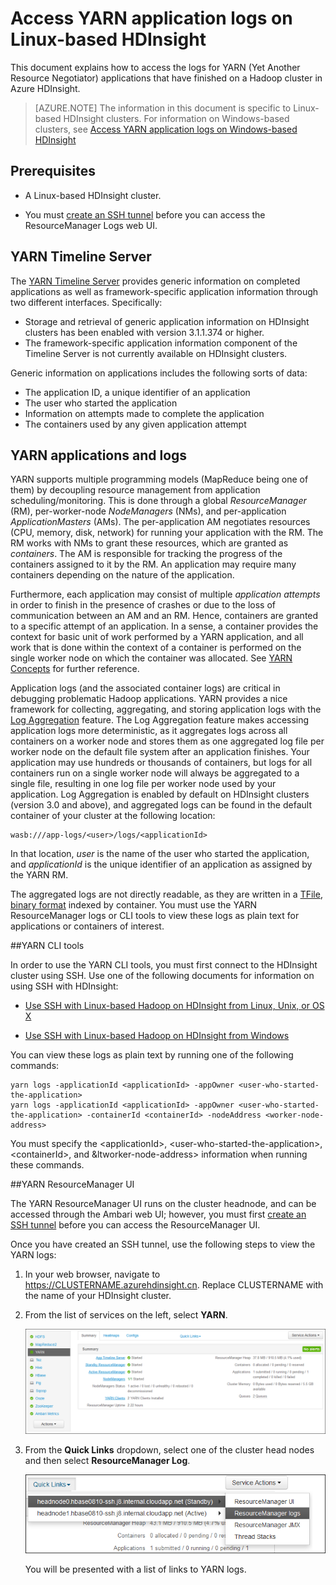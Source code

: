 <!-- not suitable for mooncake-->

<properties
	pageTitle="Access Hadoop YARN application logs on Linux-based HDInsight | Windows Azure"
	description="Learn how to access YARN application logs on a Linux-based HDInsight (Hadoop) cluster using both the command-line and a web browser."
	services="hdinsight"
	documentationCenter=""
	tags="azure-portal"
	authors="Blackmist" 
	manager="paulettm"
	editor="cgronlun"/>

<tags
	ms.service="hdinsight"
	ms.date="10/19/2015"
	wacn.date=""/>

# Access YARN application logs on Linux-based HDInsight

This document explains how to access the logs for YARN (Yet Another Resource Negotiator) applications that have finished on a Hadoop cluster in Azure HDInsight.

> [AZURE.NOTE] The information in this document is specific to Linux-based HDInsight clusters. For information on Windows-based clusters, see [Access YARN application logs on Windows-based HDInsight](/documentation/articles/hdinsight-hadoop-access-yarn-app-logs)

## Prerequisites

* A Linux-based HDInsight cluster.

* You must [create an SSH tunnel](/documentation/articles/hdinsight-linux-ambari-ssh-tunnel) before you can access the ResourceManager Logs web UI.

## <a name="YARNTimelineServer"></a>YARN Timeline Server

The [YARN Timeline Server](http://hadoop.apache.org/docs/r2.4.0/hadoop-yarn/hadoop-yarn-site/TimelineServer.html) provides generic information on completed applications as well as framework-specific application information through two different interfaces. Specifically:

* Storage and retrieval of generic application information on HDInsight clusters has been enabled with version 3.1.1.374 or higher.
* The framework-specific application information component of the Timeline Server is not currently available on HDInsight clusters.

Generic information on applications includes the following sorts of data:

* The application ID, a unique identifier of an application
* The user who started the application
* Information on attempts made to complete the application
* The containers used by any given application attempt

## <a name="YARNAppsAndLogs"></a>YARN applications and logs

YARN supports multiple programming models (MapReduce being one of them) by decoupling resource management from application scheduling/monitoring. This is done through a global *ResourceManager* (RM), per-worker-node *NodeManagers* (NMs), and per-application *ApplicationMasters* (AMs). The per-application AM negotiates resources (CPU, memory, disk, network) for running your application with the RM. The RM works with NMs to grant these resources, which are granted as *containers*. The AM is responsible for tracking the progress of the containers assigned to it by the RM. An application may require many containers depending on the nature of the application.

Furthermore, each application may consist of multiple *application attempts* in order to finish in the presence of crashes or due to the loss of communication between an AM and an RM. Hence, containers are granted to a specific attempt of an application. In a sense, a container provides the context for basic unit of work performed by a YARN application, and all work that is done within the context of a container is performed on the single worker node on which the container was allocated. See [YARN Concepts][YARN-concepts] for further reference.

Application logs (and the associated container logs) are critical in debugging problematic Hadoop applications. YARN provides a nice framework for collecting, aggregating, and storing application logs with the [Log Aggregation][log-aggregation] feature. The Log Aggregation feature makes accessing application logs more deterministic, as it aggregates logs across all containers on a worker node and stores them as one aggregated log file per worker node on the default file system after an application finishes. Your application may use hundreds or thousands of containers, but logs for all containers run on a single worker node will always be aggregated to a single file, resulting in one log file per worker node used by your application. Log Aggregation is enabled by default on HDInsight clusters (version 3.0 and above), and aggregated logs can be found in the default container of your cluster at the following location:

	wasb:///app-logs/<user>/logs/<applicationId>

In that location, *user* is the name of the user who started the application, and *applicationId* is the unique identifier of an application as assigned by the YARN RM.

The aggregated logs are not directly readable, as they are written in a [TFile][T-file], [binary format][binary-format] indexed by container. You must use the YARN ResourceManager logs or CLI tools to view these logs as plain text for applications or containers of interest. 

##YARN CLI tools

In order to use the YARN CLI tools, you must first connect to the HDInsight cluster using SSH. Use one of the following documents for information on using SSH with HDInsight:

- [Use SSH with Linux-based Hadoop on HDInsight from Linux, Unix, or OS X](/documentation/articles/hdinsight-hadoop-linux-use-ssh-unix)

- [Use SSH with Linux-based Hadoop on HDInsight from Windows](/documentation/articles/hdinsight-hadoop-linux-use-ssh-windows)
	
You can view these logs as plain text by running one of the following commands:

	yarn logs -applicationId <applicationId> -appOwner <user-who-started-the-application>
	yarn logs -applicationId <applicationId> -appOwner <user-who-started-the-application> -containerId <containerId> -nodeAddress <worker-node-address>
	
You must specify the &lt;applicationId>, &lt;user-who-started-the-application>, &lt;containerId>, and &ltworker-node-address> information when running these commands.

##YARN ResourceManager UI

The YARN ResourceManager UI runs on the cluster headnode, and can be accessed through the Ambari web UI; however, you must first [create an SSH tunnel](/documentation/articles/hdinsight-linux-ambari-ssh-tunnel) before you can access the ResourceManager UI.

Once you have created an SSH tunnel, use the following steps to view the YARN logs:

1. In your web browser, navigate to https://CLUSTERNAME.azurehdinsight.cn. Replace CLUSTERNAME with the name of your HDInsight cluster.

2. From the list of services on the left, select __YARN__.

	![Yarn service selected](./media/hdinsight-hadoop-access-yarn-app-logs-linux/yarnservice.png)

3. From the __Quick Links__ dropdown, select one of the cluster head nodes and then select __ResourceManager Log__.

	![Yarn quick linnks](./media/hdinsight-hadoop-access-yarn-app-logs-linux/yarnquicklinks.png)
	
	You will be presented with a list of links to YARN logs.

[YARN-timeline-server]:http://hadoop.apache.org/docs/r2.4.0/hadoop-yarn/hadoop-yarn-site/TimelineServer.html
[log-aggregation]:http://hortonworks.com/blog/simplifying-user-logs-management-and-access-in-yarn/
[T-file]:https://issues.apache.org/jira/secure/attachment/12396286/TFile%20Specification%2020081217.pdf
[binary-format]:https://issues.apache.org/jira/browse/HADOOP-3315
[YARN-concepts]:http://hortonworks.com/blog/apache-hadoop-yarn-concepts-and-applications/
